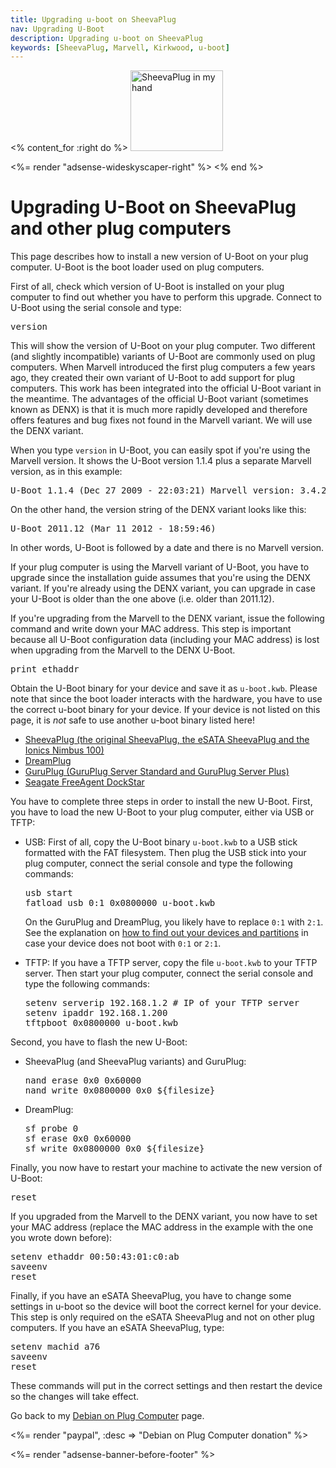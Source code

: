 ```yaml
---
title: Upgrading u-boot on SheevaPlug
nav: Upgrading U-Boot
description: Upgrading u-boot on SheevaPlug
keywords: [SheevaPlug, Marvell, Kirkwood, u-boot]
---
```


<% content_for :right do %>
<img src = "../images/r_sheevaplug_hand.jpg" class="border" alt="SheevaPlug in my hand" width="148" height="129" />

<%= render "adsense-wideskyscaper-right" %>
<% end %>

<h1>Upgrading U-Boot on SheevaPlug and other plug computers</h1>

This page describes how to install a new version of U-Boot on your plug
computer.  U-Boot is the boot loader used on plug computers.

First of all, check which version of U-Boot is installed on your plug
computer to find out whether you have to perform this upgrade.  Connect to
U-Boot using the serial console and type:

<div class="code">
<pre>
version
</pre>
</div>

This will show the version of U-Boot on your plug computer.  Two different
(and slightly incompatible) variants of U-Boot are commonly used on plug
computers.  When Marvell introduced the first plug computers a few years
ago, they created their own variant of U-Boot to add support for plug
computers.  This work has been integrated into the official U-Boot variant
in the meantime.  The advantages of the official U-Boot variant (sometimes
known as DENX) is that it is much more rapidly developed and therefore
offers features and bug fixes not found in the Marvell variant.  We will
use the DENX variant.

When you type `version` in U-Boot, you can easily spot if you're using the
Marvell version.  It shows the U-Boot version 1.1.4 plus a separate Marvell
version, as in this example:

<div class="code">
<pre>
U-Boot 1.1.4 (Dec 27 2009 - 22:03:21) Marvell version: 3.4.27
</pre>
</div>

On the other hand, the version string of the DENX variant looks like this:

<div class="code">
<pre>
U-Boot 2011.12 (Mar 11 2012 - 18:59:46)
</pre>
</div>

In other words, U-Boot is followed by a date and there is no Marvell
version.

If your plug computer is using the Marvell variant of U-Boot, you have to
upgrade since the installation guide assumes that you're using the DENX
variant.  If you're already using the DENX variant, you can upgrade in case
your U-Boot is older than the one above (i.e. older than 2011.12).

If you're upgrading from the Marvell to the DENX variant, issue the
following command and write down your MAC address.  This step is important
because all U-Boot configuration data (including your MAC address) is lost
when upgrading from the Marvell to the DENX U-Boot.

<div class="code">
<pre>
print ethaddr
</pre>
</div>

Obtain the U-Boot binary for your device and save it as `u-boot.kwb`.
Please note that since the boot loader interacts with the hardware, you
have to use the correct u-boot binary for your device.  If your device is
not listed on this page, it is <em>not</em> safe to use another u-boot
binary listed here!

<ul>

<li><a href =
"http://people.debian.org/~tbm/u-boot/2011.12-3/sheevaplug/u-boot.kwb">SheevaPlug
(the original SheevaPlug, the eSATA SheevaPlug and the Ionics Nimbus 100)</a></li>

<li><a href =
"http://people.debian.org/~tbm/u-boot/2011.12-3/dreamplug/u-boot.kwb">DreamPlug</a></li>

<li><a href =
"http://people.debian.org/~tbm/u-boot/2011.12-3/guruplug/u-boot.kwb">GuruPlug
(GuruPlug Server Standard and GuruPlug Server Plus)</a></li>

<li><a href =
"http://people.debian.org/~tbm/u-boot/2011.12-3/dockstar/u-boot.kwb">Seagate
FreeAgent DockStar</a></li>

</ul>

You have to complete three steps in order to install the new U-Boot.
First, you have to load the new U-Boot to your plug computer, either via
USB or TFTP:

<ul>

<li>

USB: First of all, copy the U-Boot binary `u-boot.kwb` to a USB stick
formatted with the FAT filesystem.  Then plug the USB stick into your plug
computer, connect the serial console and type the following commands:

<div class="code">
<pre>
usb start
fatload usb <span class="input">0:1</span> 0x0800000 u-boot.kwb
</pre>
</div>

On the GuruPlug and DreamPlug, you likely have to replace `0:1` with `2:1`.
See the explanation on <a href = "../troubleshooting/#dev-part">how to find
out your devices and partitions</a> in case your device does not boot with
`0:1` or `2:1`.

</li>

<li>

TFTP: If you have a TFTP server, copy the file `u-boot.kwb` to your TFTP
server.  Then start your plug computer, connect the serial console and type
the following commands:

<div class="code">
<pre>
setenv serverip 192.168.1.2 # IP of your TFTP server
setenv ipaddr 192.168.1.200
tftpboot 0x0800000 u-boot.kwb
</pre>
</div>

</li>

</ul>

Second, you have to flash the new U-Boot:

<ul>

<li>SheevaPlug (and SheevaPlug variants) and GuruPlug:

<div class="code">
<pre>
nand erase 0x0 0x60000
nand write 0x0800000 0x0 ${filesize}
</pre>
</div>

</li>

<li>DreamPlug:

<div class="code">
<pre>
sf probe 0
sf erase 0x0 0x60000
sf write 0x0800000 0x0 ${filesize}
</pre>
</div>

</li>

</ul>

Finally, you now have to restart your machine to activate the new version
of U-Boot:

<div class="code">
<pre>
reset
</pre>
</div>

If you upgraded from the Marvell to the DENX variant, you now have to set
your MAC address (replace the MAC address in the example with the one you
wrote down before):

<div class="code">
<pre>
setenv ethaddr <span class="input">00:50:43:01:c0:ab</span>
saveenv
reset
</pre>
</div>

Finally, if you have an eSATA SheevaPlug, you have to change some settings
in u-boot so the device will boot the correct kernel for your device.  This
step is only required on the eSATA SheevaPlug and not on other plug
computers.  If you have an eSATA SheevaPlug, type:

<div class="code">
<pre>
setenv machid a76
saveenv
reset
</pre>
</div>

These commands will put in the correct settings and then restart the device
so the changes will take effect.

Go back to my <a href = "..">Debian on Plug Computer</a> page.

<%= render "paypal", :desc => "Debian on Plug Computer donation" %>

<div class="bbf">
<%= render "adsense-banner-before-footer" %>
</div>

